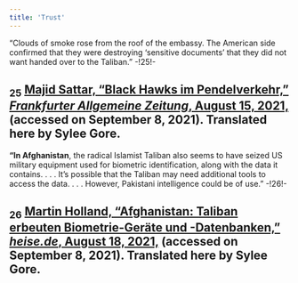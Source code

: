 ```yaml
---
title: 'Trust'
---
```


“Clouds of smoke rose from the roof of the embassy. The American side confirmed that they were destroying ‘sensitive documents’ that they did not want handed over to the Taliban.” -!25!-
## <sub class="subscript">**25**</sub> [Majid Sattar, “Black Hawks im Pendelverkehr,” _Frankfurter Allgemeine Zeitung_, August 15, 2021,](https://www.faz.net/-gq5-aesmp) (accessed on September 8, 2021). Translated here by Sylee Gore.
**“In Afghanistan**, the radical Islamist Taliban also seems to have seized US military equipment used for biometric identification, along with the data it contains. . . . It’s possible that the Taliban may need additional tools to access the data. . . . However, Pakistani intelligence could be of use.” -!26!-
## <sub class="subscript">**26**</sub> [Martin Holland, “Afghanistan: Taliban erbeuten Biometrie-Geräte und -Datenbanken,” _heise.de_, August 18, 2021,](https://www.heise.de/-6168158) (accessed on September 8, 2021). Translated here by Sylee Gore.


